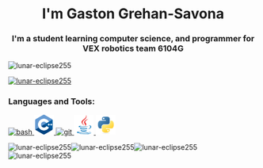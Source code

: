 <h1 align="center">I'm Gaston Grehan-Savona</h1>
<h3 align="center">I'm a student learning computer science, and programmer for VEX robotics team 6104G</h3>

<p align="left"> <img src="https://komarev.com/ghpvc/?username=lunar-eclipse255&label=Profile%20views&color=0e75b6&style=flat" alt="lunar-eclipse255" /> </p>

<p align="left"> <a href="https://github.com/ryo-ma/github-profile-trophy"><img src=https://github-profile-trophy.vercel.app/?username=lunar-eclipse255&theme=dracula alt="lunar-eclipse255" /></a> </p>

<p align="left">
</p>
<h3 align="left">Languages and Tools:</h3>
<p align="left"> <a href="https://www.gnu.org/software/bash/" target="_blank" rel="noreferrer"> <img src="https://www.vectorlogo.zone/logos/gnu_bash/gnu_bash-icon.svg" alt="bash" width="40" height="40"/> </a> <a href="https://www.w3schools.com/cpp/" target="_blank" rel="noreferrer"> <img src="https://raw.githubusercontent.com/devicons/devicon/master/icons/cplusplus/cplusplus-original.svg" alt="cplusplus" width="40" height="40"/> </a> <a href="https://git-scm.com/" target="_blank" rel="noreferrer"> <img src="https://www.vectorlogo.zone/logos/git-scm/git-scm-icon.svg" alt="git" width="40" height="40"/> </a> <a href="https://www.java.com" target="_blank" rel="noreferrer"> <img src="https://raw.githubusercontent.com/devicons/devicon/master/icons/java/java-original.svg" alt="java" width="40" height="40"/> </a> <a href="https://www.python.org" target="_blank" rel="noreferrer"> <img src="https://raw.githubusercontent.com/devicons/devicon/master/icons/python/python-original.svg" alt="python" width="40" height="40"/> </a> </p>
<p><img align="left" src="https://github-readme-stats-five-virid-85.vercel.app/api/top-langs/?username=Lunar-Eclipse255&layout=donut&theme=dracula" alt="lunar-eclipse255" /></p>
<p><img align="left" src="https://github-readme-stats.vercel.app/api/wakatime?username=Lunar255&layout=compact&theme=dracula" alt="lunar-eclipse255"></p>
<p><img align="left" src="https://github-readme-streak-stats.herokuapp.com/?user=lunar-eclipse255&theme=dracula" alt="lunar-eclipse255"></p>
<p>&nbsp;<img align="left" src="https://github-readme-stats-five-virid-85.vercel.app/api?username=lunar-eclipse255&show_icons=true&theme=dracula&locale=en" alt="lunar-eclipse255"></p>

